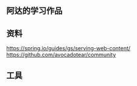 ## 阿达的学习作品

##  资料
https://spring.io/guides/gs/serving-web-content/
https://github.com/avocadotear/community
##  工具